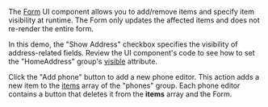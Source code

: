 The [Form](/Documentation/ApiReference/UI_Components/dxForm/) UI component allows you to add/remove items and specify item visibility at runtime. The Form only updates the affected items and does not re-render the entire form.

In this demo, the "Show Address" checkbox specifies the visibility of address-related fields. Review the UI component's code to see how to set the "HomeAddress" group's [visible](/Documentation/ApiReference/UI_Components/dxForm/Item_Types/GroupItem/#visible) attribute.

Click the "Add phone" button to add a new phone editor. This action adds a new item to the [items](/Documentation/ApiReference/UI_Components/dxForm/Item_Types/GroupItem/#items) array of the "phones" group. Each phone editor contains a button that deletes it from the **items** array and the Form.